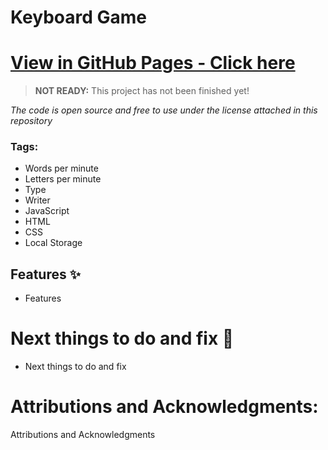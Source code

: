 # Keyboard Game 
# [View in GitHub Pages - Click here](https://aesmatias.github.io/Keyboard-Game/main.html)
> **NOT READY:** This project has not been finished yet!

*The code is open source and free to use under the license attached in this repository* 

### Tags:
- Words per minute
- Letters per minute
- Type
- Writer
- JavaScript
- HTML
- CSS
- Local Storage

## Features ✨
- Features

# Next things to do and fix 🚀
- Next things to do and fix

# Attributions and Acknowledgments:
Attributions and Acknowledgments